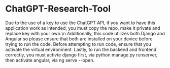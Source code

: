 # ChatGPT-Research-Tool
Due to the use of a key to use the ChatGPT API, if you want to have this application work as intended, you must copy the repo, make it private and replace key with your own.\n
Additionally, this code utilizes both Django and Angular so please ensure that both are installed on your device before trying to run the code.
Before attempting to run code, ensure that you activate the virtual environment.
Lastly, to run the backend and frontend correctly, you must activte django first, via python manage.py runserver, then activate angular, via ng serve --open.
